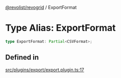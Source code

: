 [@revolist/revogrid](README.md) / ExportFormat

# Type Alias: ExportFormat

```ts
type ExportFormat: Partial<CSVFormat>;
```

## Defined in

[src/plugins/export/export.plugin.ts:17](https://github.com/revolist/revogrid/blob/d240e7e144f55d013a7a7b8d313a97b83af7bd06/src/plugins/export/export.plugin.ts#L17)
